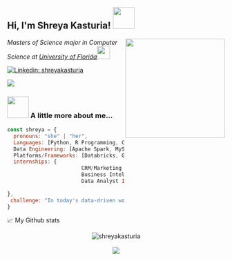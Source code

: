 <h2> Hi, I'm Shreya Kasturia! <img src="https://media.giphy.com/media/mGcNjsfWAjY5AEZNw6/giphy.gif" width="50"></h2>
<img align='right' src="https://media.giphy.com/media/ieyl9zmCjO4b4t6qoY/giphy.gif" width="230">
<p><em>Masters of Science major in Computer Science at <a href="http://www.unb.br">University of Florida</a><img src="https://media.giphy.com/media/fYSnHlufseco8Fh93Z/giphy.gif" width="30"> 
</em></p>

[![Linkedin: shreyakasturia](https://img.shields.io/badge/-shreyakasturia-blue?style=flat-square&logo=Linkedin&logoColor=white&link=https://www.linkedin.com/in/shreyakasturia/)](https://www.linkedin.com/in/shreyakasturia/)

![](https://komarev.com/ghpvc/?username=shreyakasturia)
### <img src="https://media.giphy.com/media/VgCDAzcKvsR6OM0uWg/giphy.gif" width="50"> A little more about me...  

```javascript
const shreya = {
  pronouns: "she" | "her",
  Languages: [Python, R Programming, C, C++, Java, SQL, HTML/JS, Golang, Erlang],
  Data Engineering: [Apache Spark, MySQL, SQLite Studio, Pandas/Numpy, TensorFlow, NLP, Scikit-Learn, PySpark],
  Platforms/Frameworks: [Databricks, Google Cloud, Power BI, Tableau, Git, Visual Studio, Jupyter Notebook, Apache Kafka, Scrum, MS Office],
  internships: {
                        CRM/Marketing Data Analyst Intern : "Marrina Decisions",
                        Business Intelligence Intern: "Dwarka Physician Forum",
                        Data Analyst Intern: "Super AI Polaris Pvt. Ltd."
                        
},
 challenge: "In today's data-driven world, I'm not just a budding Data Scientist; I aspire to become a data detective with a unique blend of analytical skills and storytelling instinct."
}
```

📈 My Github stats <br />
<p align="center">
  <img src="https://github-readme-stats.vercel.app/api?username=shreyakasturia&show_icons=true" alt="shreyakasturia" />  
  <br />
  <br />
  <img src="https://github-readme-stats.vercel.app/api/top-langs/?username=shreyakasturia&layout=compact alt="top-langs" />
</p>
